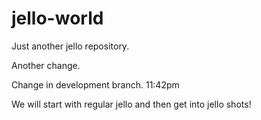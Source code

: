 # jello-world

Just another jello repository.

Another change.

Change in development branch. 11:42pm

We will start with regular jello and then get into jello shots!
